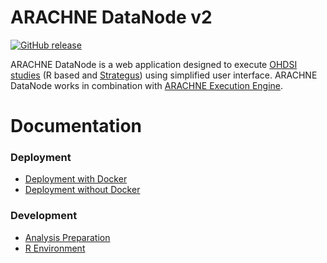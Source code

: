 # ARACHNE DataNode v2

[![GitHub release](https://img.shields.io/github/release/OHDSI/Arachne.svg?style=flat-square)](https://github.com/OHDSI/Arachne/releases/latest)

ARACHNE DataNode is a web application designed to execute [OHDSI studies](https://github.com/OHDSI-studies) (R based and [Strategus](https://github.com/OHDSI/Strategus)) using simplified user interface. ARACHNE DataNode works in combination with [ARACHNE Execution Engine](https://github.com/OHDSI/ArachneExecutionEngine). 

# Documentation
### Deployment
 - [Deployment with Docker](install/docker)
 - [Deployment without Docker](install/native)
### Development
 - [Analysis Preparation](https://github.com/OHDSI/Arachne/wiki/R-Code-Development)
 - [R Environment](https://github.com/OHDSI/Arachne/wiki/R-Environment-Development)
